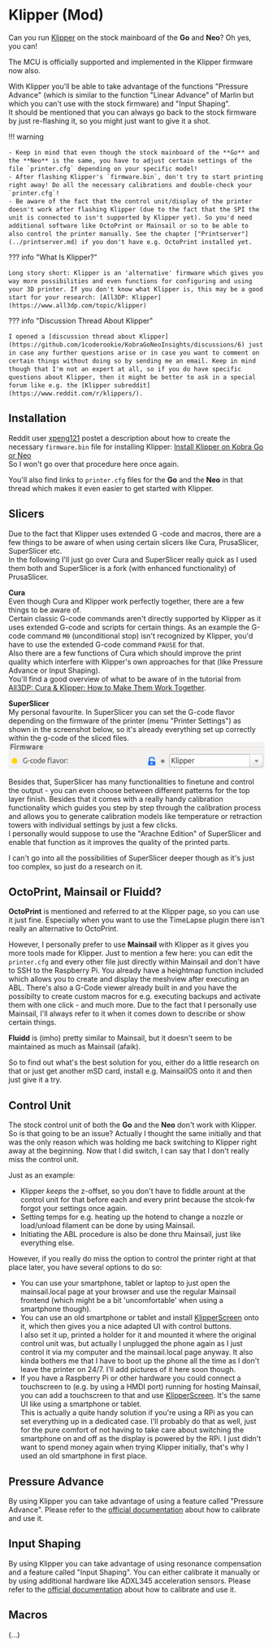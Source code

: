 <link rel=”manifest” href=”docs/manifest.webmanifest”>

# Klipper (Mod)  
  
Can you run [Klipper](https://www.klipper3d.org/) on the stock mainboard of the **Go** and **Neo**? Oh yes, you can!  

The MCU is officially supported and implemented in the Klipper firmware now also.  

With Klipper you'll be able to take advantage of the functions "Pressure Advance" (which is similar to the function "Linear Advance" of Marlin but which you can't use with the stock firmware) and "Input Shaping".      
It should be mentioned that you can always go back to the stock firmware by just re-flashing it, so you might just want to give it a shot. 
       
!!! warning  
  
    - Keep in mind that even though the stock mainboard of the **Go** and the **Neo** is the same, you have to adjust certain settings of the file `printer.cfg` depending on your specific model!  
    - After flashing Klipper's `firmware.bin`, don't try to start printing right away! Do all the necessary calibrations and double-check your `printer.cfg`!
    - Be aware of the fact that the control unit/display of the printer doesn't work after flashing Klipper (due to the fact that the SPI the unit is connected to isn't supported by Klipper yet). So you'd need additional software like OctoPrint or Mainsail or so to be able to also control the printer manually. See the chapter ["Printserver"](../printserver.md) if you don't have e.g. OctoPrint installed yet.    

??? info "What Is Klipper?"

    Long story short: Klipper is an 'alternative' firmware which gives you way more possibilities and even functions for configuring and using your 3D printer. If you don't know what Klipper is, this may be a good start for your research: [All3DP: Klipper](https://www.all3dp.com/topic/klipper)  

??? info "Discussion Thread About Klipper"

    I opened a [discussion thread about Klipper](https://github.com/1coderookie/KobraGoNeoInsights/discussions/6) just in case any further questions arise or in case you want to comment on certain things without doing so by sending me an email. Keep in mind though that I'm not an expert at all, so if you do have specific questions about Klipper, then it might be better to ask in a special forum like e.g. the [Klipper subreddit](https://www.reddit.com/r/klippers/).  
  
## Installation
Reddit user [xpeng121](https://www.reddit.com/user/xpeng121/) postet a description about how to create the necessary `firmware.bin` file for installing Klipper: [Install Klipper on Kobra Go or Neo](https://www.reddit.com/r/anycubic/comments/10cwm16/install_klipper_on_kobra_go_or_neo/)  
So I won't go over that procedure here once again.  
  
You'll also find links to `printer.cfg` files for the **Go** and the **Neo** in that thread which makes it even easier to get started with Klipper.  
  
## Slicers
Due to the fact that Klipper uses extended G -code and macros, there are a few things to be aware of when using certain slicers like Cura, PrusaSlicer, SuperSlicer etc.  
In the following I'll just go over Cura and SuperSlicer really quick as I used them both and SuperSlicer is a fork (with enhanced functionality) of PrusaSlicer.  

**Cura**  
Even though Cura and Klipper work perfectly together, there are a few things to be aware of.  
Certain classic G-code commands aren't directly supported by Klipper as it uses extended G-code and scripts for certain things. As an example the G-code command `M0` (unconditional stop) isn't recognized by Klipper, you'd have to use the extended G-code command `PAUSE` for that.  
Also there are a few functions of Cura which should improve the print quality which interfere with Klipper's own approaches for that (like Pressure Advance or Input Shaping).  
You'll find a good overview of what to be aware of in the tutorial from [All3DP: Cura & Klipper: How to Make Them Work Together](https://www.all3dp.com/2/cura-klipper-tutorial).
 
**SuperSlicer**  
My personal favourite. In SuperSlicer you can set the G-code flavor depending on the firmware of the printer (menu "Printer Settings") as shown in the screenshot below, so it's already everything set up correctly within the g-code of the sliced files. <br> ![SuperSlicer firmware](../assets/images/klipperfw_superslicer-flavor.png)
  
Besides that, SuperSlicer has many functionalities to finetune and control the output - you can even choose between different patterns for the top layer finish. Besides that it comes with a really handy calibration functionality which guides you step by step through the calibration process and allows you to generate calibration models like temperature or retraction towers with individual settings by just a few clicks.  
I personally would suppose to use the "Arachne Edition" of SuperSlicer and enable that function as it improves the quality of the printed parts. 

I can't go into all the possibilities of SuperSlicer deeper though as it's just too complex, so just do a research on it.  

## OctoPrint, Mainsail or Fluidd?

**OctoPrint** is mentioned and referred to at the Klipper page, so you can use it just fine. Especially when you want to use the TimeLapse plugin there isn't really an alternative to OctoPrint.  
  
However, I personally prefer to use **Mainsail** with Klipper as it gives you more tools made for Klipper. Just to mention a few here: you can edit the `printer.cfg` and every other file just directly within Mainsail and don't have to SSH to the Raspberry Pi. You already have a heightmap function included which allows you to create and display the meshview after executing an ABL. There's also a G-Code viewer already built in and you have the possibilty to create custom macros for e.g. executing backups and activate them with one click - and much more. Due to the fact that I personally use Mainsail, I'll always refer to it when it comes down to describe or show certain things. 
  
**Fluidd** is (imho) pretty similar to Mainsail, but it doesn't seem to be maintained as much as Mainsail (afaik).  
  
So to find out what's the best solution for you, either do a little research on that or just get another mSD card, install e.g. MainsailOS onto it and then just give it a try.  
    
## Control Unit
The stock control unit of both the **Go** and the **Neo** don't work with Klipper. So is that going to be an issue? Actually I thought the same initially and that was the only reason which was holding me back switching to Klipper right away at the beginning. Now that I did switch, I can say that I don't really miss the control unit. 

Just as an example:  
- Klipper *keeps* the z-offset, so you don't have to fiddle arount at the control unit for that before each and every print because the stcok-fw forgot your settings once again. 
- Setting temps for e.g. heating up the hotend to change a nozzle or load/unload filament can be done by using Mainsail. 
- Initiating the ABL procedure is also be done thru Mainsail, just like everything else.

However, if you really do miss the option to control the printer right at that place later, you have several options to do so:  
- You can use your smartphone, tablet or laptop to just open the mainsail.local page at your browser and use the regular Mainsail frontend (which might be a bit 'uncomfortable' when using a smartphone though).
- You can use an old smartphone or tablet and install [KlipperScreen](https://klipperscreen.readthedocs.io/en/latest/) onto it, which then gives you a nice adapted UI with control buttons.  
  I also set it up, printed a holder for it and mounted it where the original control unit was, but actually I unplugged the phone again as I just control it via my computer and the mainsail.local page anyway. It also kinda bothers me that I have to boot up the phone all the time as I don't leave the printer on 24/7. I'll add pictures of it here soon though.
- If you have a Raspberry Pi or other hardware you could connect a touchscreen to (e.g. by using a HMDI port) running for hosting Mainsail, you can add a touchscreen to that and use [KlipperScreen](https://klipperscreen.readthedocs.io/en/latest/). It's the same UI like using a smartphone or tablet.  
  This is actually a quite handy solution if you're using a RPi as you can set everything up in a dedicated case. I'll probably do that as well, just for the pure comfort of not having to take care about switching the smartphone on and off as the display is powered by the RPi. I just didn't want to spend money again when trying Klipper initially, that's why I used an old smartphone in first place.  
  
## Pressure Advance
By using Klipper you can take advantage of using a feature called "Pressure Advance". Please refer to the [official documentation](https://www.klipper3d.org/Pressure_Advance.html) about how to calibrate and use it.  

## Input Shaping
By using Klipper you can take advantage of using resonance compensation and a feature called "Input Shaping". You can either calibrate it manually or by using additional hardware like ADXL345 acceleration sensors. Please refer to the [official documentation](https://www.klipper3d.org/Resonance_Compensation.html#resonance-compensation) about how to calibrate and use it.

## Macros
(...)

